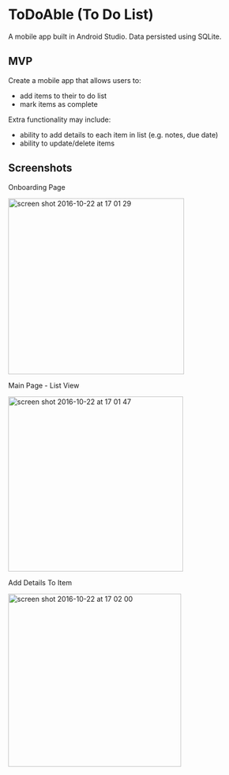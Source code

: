 # ToDoAble (To Do List)

A mobile app built in Android Studio. Data persisted using SQLite.


## MVP
Create a mobile app that allows users to:
- add items to their to do list
- mark items as complete

Extra functionality may include:
- ability to add details to each item in list (e.g. notes, due date)
- ability to update/delete items



## Screenshots

Onboarding Page

<img width="356" alt="screen shot 2016-10-22 at 17 01 29" src="https://cloud.githubusercontent.com/assets/17990363/19620650/e71bc268-9879-11e6-8936-0d6cc19d404c.png">

Main Page - List View

<img width="354" alt="screen shot 2016-10-22 at 17 01 47" src="https://cloud.githubusercontent.com/assets/17990363/19620651/e8e00c30-9879-11e6-83d6-4b7357966536.png">

Add Details To Item

<img width="350" alt="screen shot 2016-10-22 at 17 02 00" src="https://cloud.githubusercontent.com/assets/17990363/19620653/ea93803e-9879-11e6-8795-8729d58d4cb7.png">

